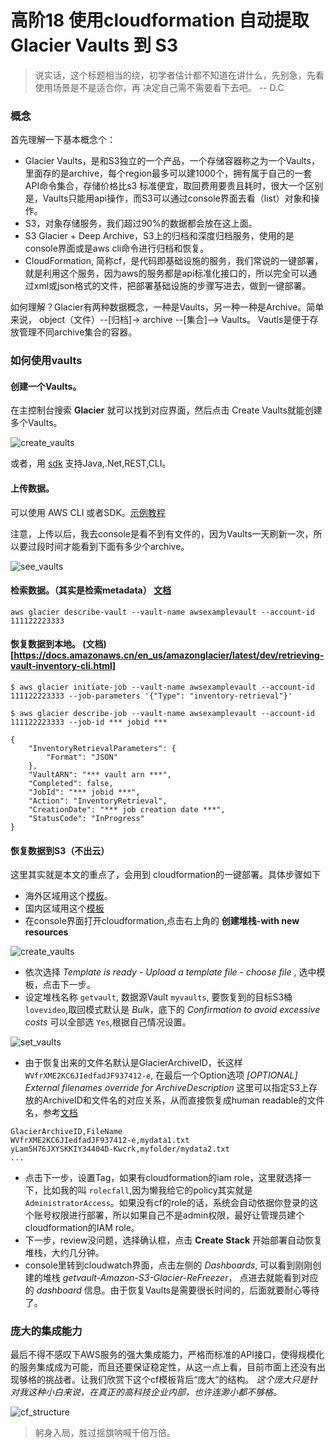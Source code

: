 # 高阶18 使用cloudformation 自动提取Glacier Vaults 到 S3

> 说实话，这个标题相当的绕，初学者估计都不知道在讲什么，先别急，先看使用场景是不是适合你，再
> 决定自己需不需要看下去吧。
> -- D.C



### 概念

首先理解一下基本概念个：

- Glacier Vaults，是和S3独立的一个产品，一个存储容器称之为一个Vaults，里面存的是archive，每个region最多可以建1000个，拥有属于自己的一套API命令集合，存储价格比s3 标准便宜，取回费用要贵且耗时，很大一个区别是，Vaults只能用api操作，而S3可以通过console界面去看（list）对象和操作。
- S3，对象存储服务，我们超过90%的数据都会放在这上面。
- S3 Glacier + Deep Archive，S3上的归档和深度归档服务，使用的是console界面或是aws cli命令进行归档和恢复。
- CloudFormation, 简称cf，是代码即基础设施的服务，我们常说的一键部署，就是利用这个服务，因为aws的服务都是api标准化接口的，所以完全可以通过xml或json格式的文件，把部署基础设施的步骤写进去，做到一键部署。

如何理解？Glacier有两种数据概念，一种是Vaults，另一种一种是Archive。简单来说， object（文件）--[归档]-> archive --[集合]--> Vaults。 Vautls是便于存放管理不同archive集合的容器。

### 如何使用vaults

#### 创建一个Vaults。

在主控制台搜索 **Glacier** 就可以找到对应界面，然后点击 Create Vaults就能创建多个Vaults。

![create_vaults](../img/vaults/1.png)

或者，用 [sdk](https://docs.amazonaws.cn/en_us/amazonglacier/latest/dev/creating-vaults.html) 支持Java,.Net,REST,CLI。

#### 上传数据。

可以使用 AWS CLI 或者SDK。[示例教程](https://docs.aws.amazon.com/zh_cn/cli/latest/userguide/aws-cli.pdf#cli-services-glacier)

注意，上传以后，我去console是看不到有文件的，因为Vaults一天刷新一次，所以要过段时间才能看到下面有多少个archive。

![see_vaults](../img/vaults/2.png)

#### 检索数据。（其实是检索metadata） [文档](https://docs.amazonaws.cn/en_us/amazonglacier/latest/dev/retrieving-vault-info.html)

```
aws glacier describe-vault --vault-name awsexamplevault --account-id 111122223333
```

#### 恢复数据到本地。 (文档)[https://docs.amazonaws.cn/en_us/amazonglacier/latest/dev/retrieving-vault-inventory-cli.html]

```
$ aws glacier initiate-job --vault-name awsexamplevault --account-id 111122223333 --job-parameters '{"Type": "inventory-retrieval"}'

$ aws glacier describe-job --vault-name awsexamplevault --account-id 111122223333 --job-id *** jobid ***

{
    "InventoryRetrievalParameters": {
        "Format": "JSON"
    },
    "VaultARN": "*** vault arn ***",
    "Completed": false,
    "JobId": "*** jobid ***",
    "Action": "InventoryRetrieval",
    "CreationDate": "*** job creation date ***",
    "StatusCode": "InProgress"
}		
```

#### 恢复数据到S3（**不出云**）

这里其实就是本文的重点了，会用到 cloudformation的一键部署。具体步骤如下

- 海外区域用这个[模板](https://aws.amazon.com/cn/solutions/implementations/amazon-s3-glacier-refreezer/)。
- 国内区域用这个[模板](../codes/amazon-s3-glacier-refreezer-cn.template)
- 在console界面打开cloudformation,点击右上角的 **创建堆栈-with new resources**

![create_vaults](../img/vaults/3.png)

- 依次选择 *Template is ready* - *Upload a template file* - *choose file* , 选中模板，点击下一步。
- 设定堆栈名称 `getvault`, 数据源Vault `myvaults`, 要恢复到的目标S3桶 `lovevideo`,取回模式默认是 *Bulk*，底下的 *Confirmation to avoid excessive costs* 可以全部选 `Yes`,根据自己情况设置。

![set_vaults](../img/vaults/4.png)

- 由于恢复出来的文件名默认是GlacierArchiveID，长这样 `WVfrXME2KC6JIedfadJF937412-e`, 在最后一个Option选项 *[OPTIONAL] External filenames override for ArchiveDescription* 这里可以指定S3上存放的ArchiveID和文件名的对应关系，从而直接恢复成human readable的文件名，参考[文档](https://docs.aws.amazon.com/zh_cn/solutions/latest/amazon-s3-glacier-refreezer/creating-custom-file-names-for-s3-objects.html)

```csv
GlacierArchiveID,FileName
WVfrXME2KC6JIedfadJF937412-e,mydata1.txt
yLam5H76JXYSKKIY34404D-Kwcrk,myfolder/mydata2.txt
...
```

- 点击下一步，设置Tag，如果有cloudformation的iam role，这里就选择一下，比如我的叫 `rolecfall`,因为懒我给它的policy其实就是 `AdministratorAccess`。如果没有cf的role的话，系统会自动依据你登录的这个账号权限进行部署，所以如果自己不是admin权限，最好让管理员建个 cloudformation的IAM role。
- 下一步，review没问题，选择确认框，点击 **Create Stack** 开始部署自动恢复堆栈，大约几分钟。
- console里转到cloudwatch界面，点击左侧的 *Dashboards*, 可以看到刚刚创建的堆栈 *getvault-Amazon-S3-Glacier-ReFreezer*， 点进去就能看到对应的 *dashboard* 信息。由于恢复Vaults是需要很长时间的，后面就要耐心等待了。

### 庞大的集成能力

最后不得不感叹下AWS服务的强大集成能力，严格而标准的API接口，使得规模化的服务集成成为可能，而且还要保证稳定性，从这一点上看，目前市面上还没有出现够格的挑战者。让我们欣赏下这个cf模板背后“庞大”的结构。 *这个庞大只是针对我这种小白来说，在真正的高科技企业内部，也许连渺小都不够格。*

![cf_structure](../img/vaults/5.png)


> 躬身入局，胜过摇旗呐喊千倍万倍。
